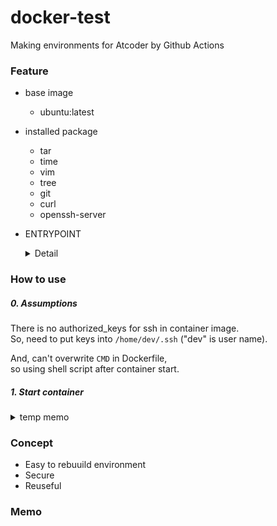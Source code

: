 # docker-test

Making environments for Atcoder by Github Actions

### Feature
- base image  
  - ubuntu:latest
- installed package  
  - tar
  - time  
  - vim  
  - tree  
  - git  
  - curl
  - openssh-server  
  
- ENTRYPOINT  
  <details>
    <summary>Detail</summary>

    ```bash
    #!/bin/bash
    set -e

    # copy pub_key
    if [ -f /authorized_keys ]; then
      mkdir -p /home/dev/.ssh
      cp /authorized_keys /home/dev/.ssh/authorized_keys
      chown -R dev:dev /home/dev/.ssh
      chmod 700 /home/dev/.ssh
      chmod 600 /home/dev/.ssh/authorized_keys
    fi

    # start sshd
    exec /usr/sbin/sshd -D
    ```
  </details>  

### How to use
##### 0. Assumptions
There is no authorized_keys for ssh in container image.  
So, need to put keys into ```/home/dev/.ssh``` ("dev" is user name).
  
And, can't overwrite ```CMD``` in Dockerfile,  
so using shell script after container start.

##### 1. Start container



<details>
    <summary>temp memo</summary>
    
    ```
    [ec2-user@ip-10-0-10-242 cpp-run]$ cat docker-compose.yaml
    services:
      cpp-ssh:
        image: ghcr.io/ky381011/cpp-env
        ports:
          - "2222:22"
        volumes:
          - type: bind
            source: ./authorized_keys
            target: /home/dev/.ssh/authorized_keys
    [ec2-user@ip-10-0-10-242 cpp-run]$ cat setting.sh
    #!/bin/bash
    set -e

    docker compose exec cpp-ssh bash -c "
      chown -R dev:dev /home/dev/.ssh && \
      chmod 700 /home/dev/.ssh && \
      chmod 600 /home/dev/.ssh/authorized_keys
    "
    [ec2-user@ip-10-0-10-242 cpp-run]$ ssh -p 2222 dev@localhost
    Welcome to Ubuntu 24.04.2 LTS (GNU/Linux 6.1.140-154.222.amzn2023.x86_64 x86_64)

    * Documentation:  https://help.ubuntu.com
    * Management:     https://landscape.canonical.com
    * Support:        https://ubuntu.com/pro

    This system has been minimized by removing packages and content that are
    not required on a system that users do not log into.

    To restore this content, you can run the 'unminimize' command.
    Last login: Sun Jun 15 21:41:02 2025 from 172.20.0.1
    dev@98af4a646e94:~$
    ```

</details>  

### Concept
- Easy to rebuuild environment
- Secure
- Reuseful

### Memo
